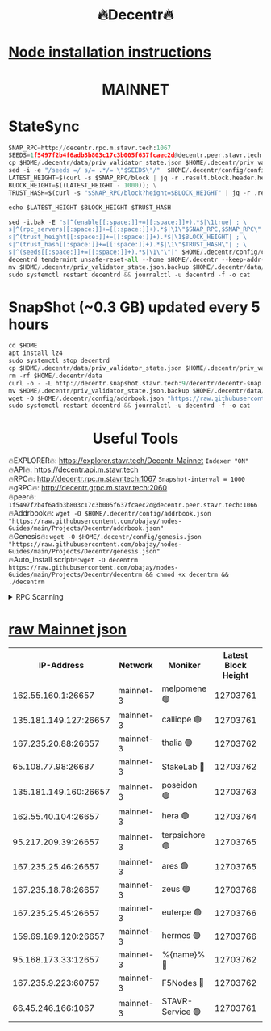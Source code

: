 <h1 align="center"> 🔥Decentr🔥</h1>

[Node installation instructions](https://github.com/obajay/nodes-Guides/tree/main/Projects/Decentr)
=
<h1 align="center"> MAINNET</h1>

# StateSync
```python
SNAP_RPC=http://decentr.rpc.m.stavr.tech:1067
SEEDS=1f5497f2b4f6adb3b803c17c3b005f637fcaec2d@decentr.peer.stavr.tech:1066
cp $HOME/.decentr/data/priv_validator_state.json $HOME/.decentr/priv_validator_state.json.backup
sed -i -e "/seeds =/ s/= .*/= \"$SEEDS\"/"  $HOME/.decentr/config/config.toml
LATEST_HEIGHT=$(curl -s $SNAP_RPC/block | jq -r .result.block.header.height); \
BLOCK_HEIGHT=$((LATEST_HEIGHT - 1000)); \
TRUST_HASH=$(curl -s "$SNAP_RPC/block?height=$BLOCK_HEIGHT" | jq -r .result.block_id.hash)

echo $LATEST_HEIGHT $BLOCK_HEIGHT $TRUST_HASH

sed -i.bak -E "s|^(enable[[:space:]]+=[[:space:]]+).*$|\1true| ; \
s|^(rpc_servers[[:space:]]+=[[:space:]]+).*$|\1\"$SNAP_RPC,$SNAP_RPC\"| ; \
s|^(trust_height[[:space:]]+=[[:space:]]+).*$|\1$BLOCK_HEIGHT| ; \
s|^(trust_hash[[:space:]]+=[[:space:]]+).*$|\1\"$TRUST_HASH\"| ; \
s|^(seeds[[:space:]]+=[[:space:]]+).*$|\1\"\"|" $HOME/.decentr/config/config.toml
decentrd tendermint unsafe-reset-all --home $HOME/.decentr --keep-addr-book
mv $HOME/.decentr/priv_validator_state.json.backup $HOME/.decentr/data/priv_validator_state.json
sudo systemctl restart decentrd && journalctl -u decentrd -f -o cat
```
# SnapShot (~0.3 GB) updated every 5 hours
```python
cd $HOME
apt install lz4
sudo systemctl stop decentrd
cp $HOME/.decentr/data/priv_validator_state.json $HOME/.decentr/priv_validator_state.json.backup
rm -rf $HOME/.decentr/data
curl -o - -L http://decentr.snapshot.stavr.tech:9/decentr/decentr-snap.tar.lz4 | lz4 -c -d - | tar -x -C $HOME/.decentr --strip-components 2
mv $HOME/.decentr/priv_validator_state.json.backup $HOME/.decentr/data/priv_validator_state.json
wget -O $HOME/.decentr/config/addrbook.json "https://raw.githubusercontent.com/obajay/nodes-Guides/main/Projects/Decentr/addrbook.json"
sudo systemctl restart decentrd && journalctl -u decentrd -f -o cat
```

 <h1 align="center"> Useful Tools</h1>

🔥EXPLORER🔥:     https://explorer.stavr.tech/Decentr-Mainnet        `Indexer "ON"` \
🔥API🔥:          https://decentr.api.m.stavr.tech \
🔥RPC🔥:          http://decentr.rpc.m.stavr.tech:1067              `Snapshot-interval = 1000` \
🔥gRPC🔥:         http://decentr.grpc.m.stavr.tech:2060 \
🔥peer🔥:         `1f5497f2b4f6adb3b803c17c3b005f637fcaec2d@decentr.peer.stavr.tech:1066` \
🔥Addrbook🔥:  `wget -O $HOME/.decentr/config/addrbook.json "https://raw.githubusercontent.com/obajay/nodes-Guides/main/Projects/Decentr/addrbook.json"` \
🔥Genesis🔥:  `wget -O $HOME/.decentr/config/genesis.json "https://raw.githubusercontent.com/obajay/nodes-Guides/main/Projects/Decentr/genesis.json"` \
🔥Auto_install script🔥:`wget -O decentrm https://raw.githubusercontent.com/obajay/nodes-Guides/main/Projects/Decentr/decentrm && chmod +x decentrm && ./decentrm`

<details>
<summary>RPC Scanning</summary>

<h2 align="center"> We scan nodes in real time every 4 hours. And we provide the final result of RPC endpoints.
We cannot influence the operation of these nodes in any way. </h2>


```python
If Voting Power is higher than 0 --> then the Node is a validator of the network and may be subject to attack and be a potential threat to the chain.
```
```python
We marked such validators with a red symbol
```

</details>

[raw Mainnet json](https://rpc-check.decentrm.stavr.tech/decentrm/rpc-decentrm-result.json)
=



<table><tr><th>IP-Address</th><th>Network</th><th>Moniker</th><th>Latest Block Height</th><th>Earliest Block Height</th><th>Catching Up</th><th>Tx Index</th><th>Voting Power</th><th>Scan Time</th></tr><tr><td>162.55.160.1:26657</td><td>mainnet-3</td><td>melpomene 🟢</td><td>12703761</td><td>1688950</td><td>False</td><td>on</td><td>0</td><td>2024-02-02T06:57:30.863592062UTC</td></tr><tr><td>135.181.149.127:26657</td><td>mainnet-3</td><td>calliope 🟢</td><td>12703761</td><td>1688950</td><td>False</td><td>on</td><td>0</td><td>2024-02-02T06:57:33.371566560UTC</td></tr><tr><td>167.235.20.88:26657</td><td>mainnet-3</td><td>thalia 🟢</td><td>12703762</td><td>1688950</td><td>False</td><td>on</td><td>0</td><td>2024-02-02T06:57:39.272839929UTC</td></tr><tr><td>65.108.77.98:26687</td><td>mainnet-3</td><td>StakeLab 🔴</td><td>12703762</td><td>1688950</td><td>False</td><td>on</td><td>5656505</td><td>2024-02-02T06:57:39.621887005UTC</td></tr><tr><td>135.181.149.160:26657</td><td>mainnet-3</td><td>poseidon 🟢</td><td>12703763</td><td>1688950</td><td>False</td><td>on</td><td>0</td><td>2024-02-02T06:57:44.467235063UTC</td></tr><tr><td>162.55.40.104:26657</td><td>mainnet-3</td><td>hera 🟢</td><td>12703764</td><td>1688950</td><td>False</td><td>on</td><td>0</td><td>2024-02-02T06:57:46.861733458UTC</td></tr><tr><td>95.217.209.39:26657</td><td>mainnet-3</td><td>terpsichore 🟢</td><td>12703765</td><td>1688950</td><td>False</td><td>on</td><td>0</td><td>2024-02-02T06:57:53.349367770UTC</td></tr><tr><td>167.235.25.46:26657</td><td>mainnet-3</td><td>ares 🟢</td><td>12703765</td><td>1688950</td><td>False</td><td>on</td><td>0</td><td>2024-02-02T06:57:55.716078026UTC</td></tr><tr><td>167.235.18.78:26657</td><td>mainnet-3</td><td>zeus 🟢</td><td>12703766</td><td>1688950</td><td>False</td><td>on</td><td>0</td><td>2024-02-02T06:57:58.086962986UTC</td></tr><tr><td>167.235.25.45:26657</td><td>mainnet-3</td><td>euterpe 🟢</td><td>12703766</td><td>1688950</td><td>False</td><td>on</td><td>0</td><td>2024-02-02T06:57:58.386978325UTC</td></tr><tr><td>159.69.189.120:26657</td><td>mainnet-3</td><td>hermes 🟢</td><td>12703766</td><td>1688950</td><td>False</td><td>on</td><td>0</td><td>2024-02-02T06:58:00.744575131UTC</td></tr><tr><td>95.168.173.33:12657</td><td>mainnet-3</td><td>%{name}% 🔴</td><td>12703762</td><td>8964001</td><td>False</td><td>on</td><td>4262947</td><td>2024-02-02T06:57:34.717811629UTC</td></tr><tr><td>167.235.9.223:60757</td><td>mainnet-3</td><td>F5Nodes 🔴</td><td>12703762</td><td>12380001</td><td>False</td><td>off</td><td>562</td><td>2024-02-02T06:57:34.954092883UTC</td></tr><tr><td>66.45.246.166:1067</td><td>mainnet-3</td><td>STAVR-Service 🟢</td><td>12703761</td><td>12647001</td><td>False</td><td>on</td><td>0</td><td>2024-02-02T06:57:34.047071184UTC</td></tr></table>